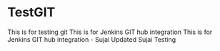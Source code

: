 # TestGIT
This is for testing git
This is for Jenkins GIT hub integration 
This is for Jenkins GIT hub integration - Sujai Updated
Sujai Testing
